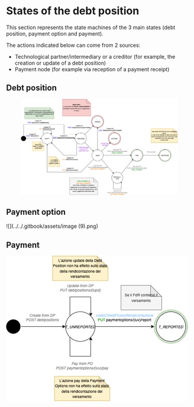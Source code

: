 # States of the debt position

This section represents the state machines of the 3 main states (debt position, payment option and payment).

The actions indicated below can come from 2 sources:

* Technological partner/intermediary or a creditor (for example, the creation or update of a debt position)
* Payment node (for example via reception of a payment receipt)

## Debt position

<figure><img src="../../.gitbook/assets/FSM-PD-DebtPosition.drawio.png" alt=""><figcaption></figcaption></figure>

## Payment option

!\[]\(../../.gitbook/assets/image (9).png)

## Payment

![](../../.gitbook/assets/FSM-PD-Transfer.drawio.png)
